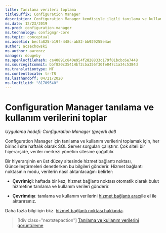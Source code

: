 ```yaml
---
title: Tanılama verileri toplama
titleSuffix: Configuration Manager
description: Configuration Manager kendisiyle ilgili tanılama ve kullanım verilerini nasıl topladığı hakkında bilgi edinin.
ms.date: 12/23/2019
ms.prod: configuration-manager
ms.technology: configmgr-core
ms.topic: conceptual
ms.assetid: becfa825-b19f-448c-ab82-bb929255e4ae
author: aczechowski
ms.author: aaroncz
manager: dougeby
ms.openlocfilehash: ca40891c840e954f2828833c179f01bcbc6e7448
ms.sourcegitcommit: bbf820c35414bf2cba356f30fe047c1a34c5384d
ms.translationtype: MT
ms.contentlocale: tr-TR
ms.lasthandoff: 04/21/2020
ms.locfileid: "81709540"
---
```

# <a name="how-configuration-manager-collects-diagnostics-and-usage-data"></a>Configuration Manager tanılama ve kullanım verilerini toplar

*Uygulama hedefi: Configuration Manager (geçerli dal)*

Configuration Manager için tanılama ve kullanım verilerini toplamak için, her birincil site haftalık olarak SQL Server sorguları çalıştırır. Çok siteli bir hiyerarşide, veriler merkezi yönetim sitesine çoğaltılır.  

Bir hiyerarşinin en üst düzey sitesinde hizmet bağlantı noktası, Güncelleştirmeleri denetlerken bu bilgileri gönderir. Hizmet bağlantı noktasının modu, verilerin nasıl aktarılacağını belirler:

- **Çevrimiçi**: haftada bir kez, hizmet bağlantı noktası otomatik olarak bulut hizmetine tanılama ve kullanım verileri gönderir.

- **Çevrimdışı**: tanılama ve kullanım verilerini [hizmet bağlantı aracı](../../servers/manage/use-the-service-connection-tool.md)ile el ile aktarırsınız.

Daha fazla bilgi için bkz. [hizmet bağlantı noktası hakkında](../../servers/deploy/configure/about-the-service-connection-point.md).

> [!div class="nextstepaction"]
> [Tanılama ve kullanım verilerini görüntüleme](view-diagnostics-and-usage-data.md)
